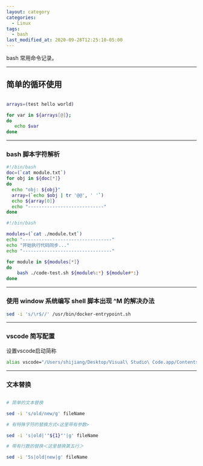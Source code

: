 ```yaml
---
layout: category
categories:
  - Linux
tags:
  - bash
last_modified_at: 2020-09-28T12:25:10-05:00
---
```


bash 常用命令记录。

---

## 简单的循环使用

```bash

arrays=(test hello world)

for var in ${arrays[@]};
do
   echo $var
done
```

---

### bash 脚本字符解析

```bash
#!/bin/bash
doc=(`cat module.txt`)
for obj in ${doc[*]}
do
  echo "obj: ${obj}"
  array=(`echo $obj | tr '@@', ' '`)
  echo ${array[0]}
  echo "----------------------------"
done
```

```bash
#!/bin/bash

modules=(`cat ./module.txt`)
echo "---------------------------------"
echo "开始执行代码同步..."
echo "---------------------------------"

for module in ${modules[*]}
do
    bash ./code-test.sh ${module%:*} ${module#*:}
done
```
---

### 使用 window 系统编写 shell 脚本出现 ^M 的解决办法

```bash
sed -i 's/\r$//' /usr/bin/docker-entrypoint.sh
```

---

### vscode  简写配置

设置vscode启动简称

```bash
alias vscode="/Users/shijiang/Desktop/Visual\ Studio\ Code.app/Contents/Resources/app/bin/code"
```

---

### 文本替换

```bash

# 简单的文本替换

sed -i 's/old/new/g' fileName

# 有特殊字符的替换方式<这里带有参数>

sed -i 's|old|'"${1}"'|g' fileName

# 带有行数的替换＜这里替换第五行＞

sed -i '5s|old|new|g' fileName
```
